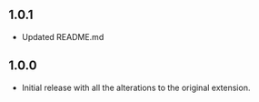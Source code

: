## 1.0.1
- Updated README.md
## 1.0.0
- Initial release with all the alterations to the original extension.
